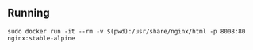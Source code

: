 


Running
-------

    sudo docker run -it --rm -v $(pwd):/usr/share/nginx/html -p 8008:80 nginx:stable-alpine
